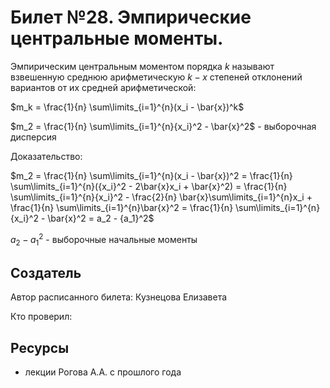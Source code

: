 # Билет №28. Эмпирические центральные моменты.
Эмпирическим центральным моментом порядка $k$ называют взвешенную среднюю арифметическую $k-x$ степеней отклонений вариантов от их средней арифметической:

$m_k = \frac{1}{n} \sum\limits_{i=1}^{n}(x_i - \bar{x})^k$

$m_2 = \frac{1}{n} \sum\limits_{i=1}^{n}{x_i}^2 - \bar{x}^2$ - выборочная дисперсия

Доказательство:

$m_2 = \frac{1}{n} \sum\limits_{i=1}^{n}(x_i - \bar{x})^2 = \frac{1}{n} \sum\limits_{i=1}^{n}({x_i}^2 - 2\bar{x}x_i + \bar{x}^2) = \frac{1}{n} \sum\limits_{i=1}^{n}{x_i}^2 - \frac{2}{n} \bar{x}\sum\limits_{i=1}^{n}x_i + \frac{1}{n} \sum\limits_{i=1}^{n}\bar{x}^2 = \frac{1}{n} \sum\limits_{i=1}^{n}{x_i}^2 - \bar{x}^2 = a_2 - {a_1}^2$

$a_2 - {a_1}^2$ - выборочные начальные моменты

## Создатель

Автор расписанного билета: Кузнецова Елизавета

Кто проверил:


## Ресурсы
- лекции Рогова А.А. с прошлого года
